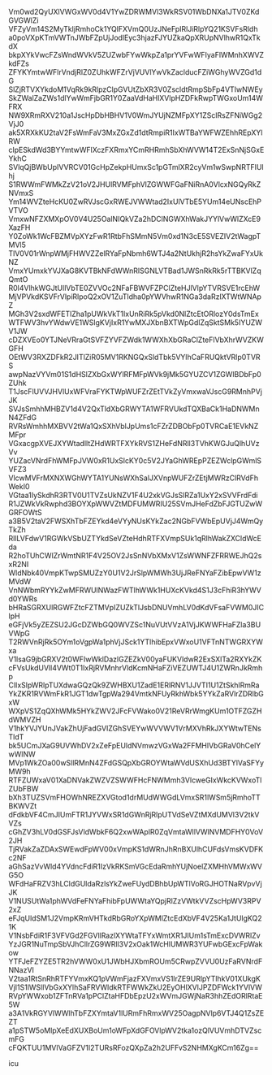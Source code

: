 Vm0wd2QyUXlVWGxWV0d4V1YwZDRWMVl3WkRSV01WbDNXa1JTV0ZKdGVGWlZi
VFZyVm14S2MyTkljRmhoCk1YQlFXVmQ0UzJNeFpIRlJiRlpYQ21KSVFsRldh
a0poVXpKTmVWTnJWbFZpUjJodlEyc3hjazFJYUZkaQpXRUpNVlhwR1QxTkdX
bkpXYkVwcFZsWndWVkV5ZUZwbFYwWkpZa1prYVFwWFIyaFlWMnhXWVZkdFZs
ZFYKYmtwWFlrVndjRlZ0ZUhkWFZrVjVUVlYwVkZaclducFZiWGhyWVZGd1dG
SlZjRTVXYkdoM1VqRk9kRlpzClpGVUtZbXR3V0ZscldtRmpSbFp4VTIwNWEy
SkZWalZaZWs1dlYwWmFjbGR1Y0ZaaVdHaHlXVlpHZDFkRwpTWGxoUm14WFRX
NW9XRmRXV210a1JscHpDbHBHV1V0WmJYUjNZMFpXY1ZSclRsZFNiWGg2VjJ0
ak5XRXkKU2taV2FsWmFaV3MxZGxZd1dtRmpiR1IxWTBaYWFWZEhhREpXYlRW
clpESkdWd3BYYmtwWFlXczFXRmxYCmRHRmhSbXhWVW14T2ExSnNjSGxEYkhC
SVlqQjBWbUpIVVRCV01GcHpZekpHUmxSc1pGTmlXR2cyVm1wSwpNRTFIUlhj
S1RWWmFWMkZzV21oV2JHUlRVMFphVlZGWWFGaFNiRnA0VlcxNGQyRkZNVmxS
Ym14WVZteHcKU0ZwRVJscGxRWEJVWWtad2IxUlVTbE5YUm14eUNscEhPVTVO
VmxwNFZXMXpOV0V4U25OalNIQkVZa2hDClNGWXhWakJYYlVwWlZXcE9XazFH
Y0ZoWk1WcFBZMVpXYzFwR1RtbFhSMmN5Vm0xd1N3cE5SVEZIV2tWagpTMVl5
TlV0V01rWnpWMjFHWVZZelRYaFpNbmh6WTJ4a2NtUkhjR2hsYkZwaFYxUkNZ
VmxYUmxkYVJXaG8KVTBkNFdWWnRlSGNLVTBad1JWSnRkRk5rTTBKVlZqQmtO
R0l4VlhkWGJtUllVbTE0ZVVOc2NFaFBWVFZPClZteHJlVlpYTVRSVE1rcEhW
MjVPVkdKSVFrVlpiRlpoQ2xOV1ZuTldha0pYWVhwR1NGa3daRzlXTWtWNApZ
MGh3V2sxdWFETlZha1pUWkVkT1IxUnRiRk5pVkd0NlZtcEtORlozY0dsTmEx
WTFWV3hvYWdwVE1WSlgKVjIxR1YwMXJXbnBXTWpGdlZqSktSMk5IYUZWV1JW
cDZXVEo0YTJNeVRraGtSVFZYVFZWdk1WWXhXbGRaClZteFlVbXhrWVZKWGFH
OEtWV3RXZDFkR2JITlZiR05MV1RKNGQxSldTbk5VYlhCaFRUQktVRlp0TVRS
awpNazVYVm01S1dHSlZXbGxWYlRFMFpWVk9jMk5GYUZCV1ZGWlBDbFp0ZUhk
T1JscFlUVVJHVlUxWFVraFYKTWpWUFZrZEtTVkZyVmxwaVJscG9RMnhPVjJK
SVJsSmhhMHBZV1d4V2QxTldXbGRWYTA1WFRVUkdTQXBaCk1HaDNWMnN4ZFdG
RVRsWmhhMXBVV2tWa1QxSXhVblJpUms1cFZrZDBObFp0TVRCaE1EVkNZMFpr
VGxacgpXVEJXYWtadlltZHdWRTFXYkRVS1ZHeFdNRll3TVhKWGJuQlhUVzVv
YUZacVNrdFhWMFpJVW0xR1UxSlcKY0c5V2JYaGhWREpPZEZWclpGWmlSVFZ3
VlcwMVFrMXNXWGhWYTA1YUNsWXhSalJXVnpWUFZrZEtjMWRzClRVdFhWekI0
VGtaa1IySkdhR3RTV0U1TVZsUkNZV1F4U2xkVGJsSlRZa1UxY2xSVVFrdFdi
R1JZWkVkRwphd3BOYXpWWVZtMDFUMWRIU25SVmJHeFdZbFJGTUZwWGRFOWtS
a3B5V2taV2FWSXhTbFZEYkd4eVYyNUsKYkZac2NGbFVWbEpUVjJ4WmQyTkZh
RllLVFdwV1RGWkVSbUZTYkdSeVZteHdhRTFXVmpSUk1qRlhWakZXCldWcEda
R2hoTUhCWlZrWmtNR1F4V25OV2JsSnNVbXMxV1ZsWWNFZFRRWEJhQ2sxR2NI
WldNbk40VmpKTwpSMUZzY0U1V2JrSlpWMWh3UjJReFNYaFZibEpwVW1zMVdW
VnNWbmRYYkZwMFRWUlNWazFWTlhWWk1HUXcKVkd4S1J3cFhiR3hYWVd0YWRs
bHRaSGRXUlRGWFZtcFZTMVpIZUZkTlJsbDNUVmhLV0dKdVFsaFVWM0JIClpH
eGFjVk5yZEZSU2JGcDZWbGQ0WVZSc1NuVUtVVzA1VjJKWWFHaFZla3BUVWpG
T2RWVnRjRk5OYm1oVgpWa1phVjJSck1YTlhibEpxVWxoU1VFTnNTWGRXYWxa
V1lsaG9jbGRXV2t0WFIwWklDazlGZEZkV00yaFUKVldwR2ExSXlTa2RXYkZK
cFVsUkdUVll4VWt0T1IxRjRVMnhrVldKcmNHaFZiVEZUWTJ4U1ZWRnJkRmhp
ClIxSlpWRlpTUXdwaGQzQk9ZWHBXU1ZadE1ERlRNV1JJVTI1U1ZtSkhlRmRa
YkZKR1RVWmFkR1JGT1dwTgpWa294VmtkNFUyRkhWbk5YYkZaRVlrZDRlbGxW
WXpVS1ZqQXhWMk5HYkZWV2JFcFVWako0V21ReVRrWmgKUm1OTFZGZHdWMVZH
V1hkYVJYUnJVakZhUjFadGVIZGhSVEYwWVVWV1VrMXVhRkJXYWtwTENsTldT
bk5UCmJXaG9UVWhDV2xZeFpEUldNVmwzVGxWa2FFMHlVbGRaV0hCelYwWlNW
MVp1WkZOa00wSllRMnN4ZFdGSQpXbGROYWtaWVdUSXhUd3BTYlVaSFYyMW9h
RTFZUWxaV01XaDNVakZWZVZSWWFHcFNWMmh3VlcweGIxWkcKVWxoTlZUbFBW
bXh3TUZSVmFHOWhNREZXVGtod1drMUdWWGdLVmxSR1lWSm5jRmhoTTBKWVZt
dFdkbVF4CmJIUmFTR1JYVWxSR1dGWnRjRlpUTVdSeVZtMXdUMVl3V2tkVVZs
cGhZV3hLV0dGSFJsVldWbkF6Q2xwWAplR0ZqVmtaWllVWlNVMDFHY0VoV2JH
TjRVakZaZDAxSWEwdFpWV00xVmpKS1dWRnJhRnBXUlhCUFdsVmsKVDFKc2NF
aGhSazVvWld4YVdncFdiR1IzVkRKSmVGcEdaRmhYUjNoelZXMHhVMWxWVG5O
WFdHaFRZV3hLCldGUldaRzlsYkZweFUydDBhbUpWTlVoRGJHOTNaRVpvVjJK
V1NUSUtWa1phWVdFeFNYaFhibFpUWWtaYQpjRlZzVWtkVVZscHpWV3RPV2xZ
eFJqUldSM1J2VmpKRmVHTkdRbGRoYXpWMlZtcEdXbVF4V25Ka1JtUlgKQ21K
V1NsbFdiR1F3VFVGd2FGVllRazlXYWtaTFYxWmtXR1JIUm1sTmExcDVWRlZv
YzJGR1NuTmpSbVJhCllrZG9WRll3V2xOak1WcHlUMWR3YUFwbGExcFpWakow
YTFJeFZYZE5TR2hVWW0xU1JWbHJXbmROUm5CRwpZVVU0UzFaRVNrdFNNazVI
V2taa1RtSnRhRTFYVmxKQ1pVWmFjazFXVmxVS1lrZE9URlpYTlhkV01XUkgK
VjI1S1lWSllVbGxXYlhSaFRVWldkRTFWWkZkU2EyOHlXVlJPZDFWck1YVlVW
RVpYWWxob1ZFTnRVa1pPClZtaHFDbEpzU2xWVmJGWjNaR3hhZEdORlRtaE5W
a3A1VkRGYVlWWlhTbFZXYmtaV1lURmFhRmxWV25OagpNVlp6VTJ4Q1ZsZEZT
a1pSTW5oMlpXeEdXUXBoUm1oWFpXdGFOVlpWV2tka1ozQlVUVmhDTVZscmFG
cFQKTUU1MVlVaGFZV1I2TURsRFozQXpZa2h2UFFvS2NHMXgKCm16Zg==

icu
